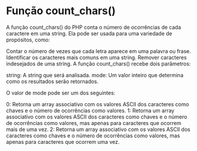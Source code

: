 # Função count_chars()


A função count_chars() do PHP conta o número de ocorrências de cada caractere em uma string. Ela pode ser usada para uma variedade de propósitos, como:

Contar o número de vezes que cada letra aparece em uma palavra ou frase.
Identificar os caracteres mais comuns em uma string.
Remover caracteres indesejados de uma string.
A função count_chars() recebe dois parâmetros:

string: A string que será analisada.
mode: Um valor inteiro que determina como os resultados serão retornados.

O valor de mode pode ser um dos seguintes:

0: Retorna um array associativo com os valores ASCII dos caracteres como chaves e o número de ocorrências como valores.
1: Retorna um array associativo com os valores ASCII dos caracteres como chaves e o número de ocorrências como valores, mas apenas para caracteres que ocorrem mais de uma vez.
2: Retorna um array associativo com os valores ASCII dos caracteres como chaves e o número de ocorrências como valores, mas apenas para caracteres que ocorrem uma vez.
